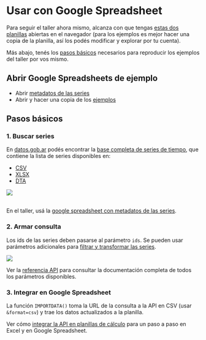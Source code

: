 # Usar con Google Spreadsheet

Para seguir el taller ahora mismo, alcanza con que tengas [estas dos planillas](#abrir-google-spreadsheets-de-ejemplo) abiertas en el navegador (para los ejemplos es mejor hacer una copia de la planilla, así los podés modificar y explorar por tu cuenta).

Más abajo, tenés los [pasos básicos](#pasos-basicos) necesarios para reproducir los ejemplos del taller por vos mismo.

## Abrir Google Spreadsheets de ejemplo

* Abrir [metadatos de las series](https://docs.google.com/spreadsheets/d/1ZAeDoyrW0mcVABjuurkMQaUNcWSiUgrjLK27fyG_uQ8/edit?usp=sharing)
* Abrir y hacer una copia de los [ejemplos](https://docs.google.com/spreadsheets/d/1DLFMFkintUSEhiAwO_C2yLoJYc5jCMFeUXFquRNRf1g/edit?usp=sharing)

## Pasos básicos

### 1. Buscar series

En [datos.gob.ar](http://datos.gob.ar) podés encontrar la [base completa de series de tiempo](http://datos.gob.ar/dataset/modernizacion-base-series-tiempo-administracion-publica-nacional), que contiene la lista de series disponibles en:

+ [CSV](http://infra.datos.gob.ar/catalog/modernizacion/dataset/1/distribution/1.2/download/series-tiempo-metadatos.csv)
+ [XLSX](http://infra.datos.gob.ar/catalog/modernizacion/dataset/1/distribution/1.6/download/series-tiempo-metadatos.xlsx)
+ [DTA](http://infra.datos.gob.ar/catalog/modernizacion/dataset/1/distribution/1.10/download/series-tiempo-metadatos.dta)

![](assets/busqueda_excel.png)
<br><br>

En el taller, usá la [google spreadsheet con metadatos de las series](https://docs.google.com/spreadsheets/d/1ZAeDoyrW0mcVABjuurkMQaUNcWSiUgrjLK27fyG_uQ8/edit?usp=sharing).

### 2. Armar consulta

Los ids de las series deben pasarse al parámetro `ids`. Se pueden usar parámetros adicionales para [filtrar y transformar las series](additional_parameters.md).

[![](assets/ejemplo_consulta.png)](http://apis.datos.gob.ar/series/api/series?ids=168.1_T_CAMBIOR_D_0_0_26,103.1_I2N_2016_M_15&format=csv)

Ver la [referencia API](https://series-tiempo-ar-api.readthedocs.io/es/latest/api_reference/) para consultar la documentación completa de todos los parámetros disponibles.

### 3. Integrar en Google Spreadsheet

La función `IMPORTDATA()` toma la URL de la consulta a la API en CSV (usar `&format=csv`) y trae los datos actualizados a la planilla.

Ver cómo [integrar la API en planillas de cálculo](https://series-tiempo-ar-api.readthedocs.io/es/latest/spreadsheet_integration/) para un paso a paso en Excel y en Google Spreadsheet.
